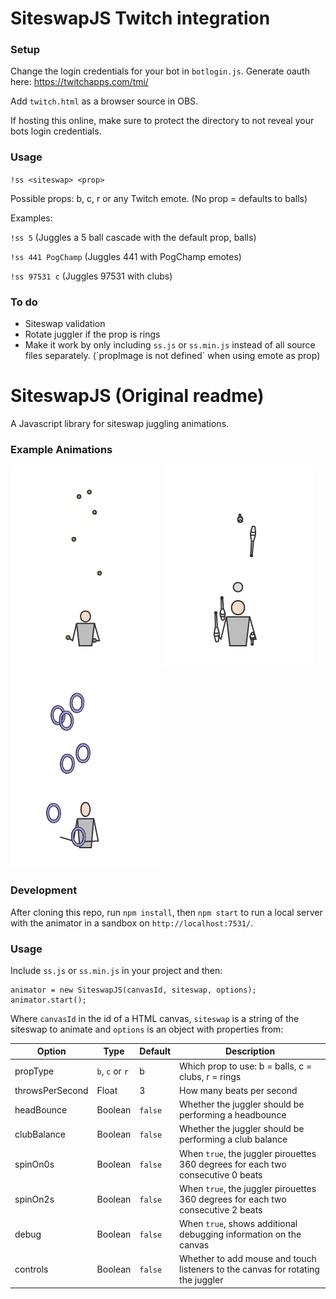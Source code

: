 # SiteswapJS Twitch integration

### Setup
Change the login credentials for your bot in `botlogin.js`. Generate oauth here: https://twitchapps.com/tmi/

Add `twitch.html` as a browser source in OBS.

If hosting this online, make sure to protect the directory to not reveal your bots login credentials.

### Usage
`!ss <siteswap> <prop>`

Possible props: b, c, r or any Twitch emote. (No prop = defaults to balls)

Examples:
  
`!ss 5` (Juggles a 5 ball cascade with the default prop, balls)
  
`!ss 441 PogChamp` (Juggles 441 with PogChamp emotes)
  
`!ss 97531 c` (Juggles 97531 with clubs)
  
### To do
  * Siteswap validation
  * Rotate juggler if the prop is rings
  * Make it work by only including `ss.js` or `ss.min.js` instead of all source files separately. (´propImage is not defined´ when using emote as prop)
  

# SiteswapJS (Original readme) #

A Javascript library for siteswap juggling animations.

### Example Animations

![](example_gifs/example1.gif)
![](example_gifs/example2.gif)
![](example_gifs/example3.gif)

### Development

After cloning this repo, run `npm install`, then `npm start` to run a local server with the animator in a sandbox on `http://localhost:7531/`.

### Usage

Include `ss.js` or `ss.min.js` in your project and then:

```
animator = new SiteswapJS(canvasId, siteswap, options);
animator.start();
```

Where `canvasId` in the id of a HTML canvas, `siteswap` is a string of the siteswap to animate and `options` is an object with properties from:

Option | Type | Default | Description
--- | --- | --- | ---
propType | `b`, `c` or `r` | b | Which prop to use: b = balls, c = clubs, r = rings
throwsPerSecond | Float | 3 | How many beats per second
headBounce | Boolean | `false` | Whether the juggler should be performing a headbounce
clubBalance | Boolean | `false` | Whether the juggler should be performing a club balance
spinOn0s | Boolean | `false` | When `true`, the juggler pirouettes 360 degrees for each two consecutive 0 beats
spinOn2s | Boolean | `false` | When `true`, the juggler pirouettes 360 degrees for each two consecutive 2 beats
debug | Boolean | `false` | When `true`, shows additional debugging information on the canvas
controls | Boolean | `false` | Whether to add mouse and touch listeners to the canvas for rotating the juggler
